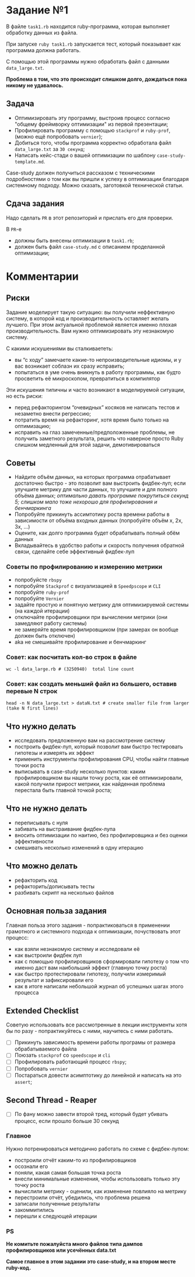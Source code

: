 # Задание №1

В файле `task1.rb` находится ruby-программа, которая выполняет обработку данных из файла.

При запуске `ruby task1.rb` запускается тест, который показывает как программа должна работать.

С помощью этой программы нужно обработать файл с данными `data_large.txt`.


**Проблема в том, что это происходит слишком долго, дождаться пока никому не удавалось.**


## Задача

- Оптимизировать эту программу, выстроив процесс согласно "общему фреймворку оптимизации" из первой презентации;
- Профилировать программу с помощью `stackprof` и `ruby-prof`, (можно ещё попробовать `vernier`);
- Добиться того, чтобы программа корректно обработала файл `data_large.txt` за `30 секунд`;
- Написать кейс-стади о вашей оптимизации по шаблону `case-study-template.md`.

Case-study должен получиться рассказом с техническими подробностями о том как вы пришли к успеху в оптимизации благодаря системному подходу. Можно сказать, заготовкой технической статьи.

## Сдача задания

Надо сделать `PR` в этот репозиторий и прислать его для проверки.

В `PR`-е
- должны быть внесены оптимизации в `task1.rb`;
- должен быть файл `case-study.md` с описанием проделанной оптимизации;


# Комментарии

## Риски

Задание моделирует такую ситуацию: вы получили неффективную систему, в которой код и производительность оставляет желать лучшего. При этом актуальной проблемой является именно плохая производительность.
Вам нужно оптимизировать эту незнакомую систему.

С какими искушениями вы сталкиваететь:
- вы “с ходу” замечаете какие-то непроизводительные идиомы, и у вас возникает соблазн их сразу исправить;
- попытаться в уме очень вникнуть в работу программы, как будто просветить её микроскопом, превратиться в компилятор

Эти искушения типичны и часто возникают в моделируемой ситуации, но есть риски:

- перед рефакторингом “очевидных” косяков не написать тестов и незаметно внести регрессию;
- потратить время на рефакторинг, хотя время было только на оптимизацию;
- исправить на глаз замеченные/предположенные проблемы, не получить заметного результата, решить что наверное просто Ruby слишком медленный для этой задачи, демотивироваться

## Советы

- Найдите объём данных, на которых программа отрабатывает достаточно быстро - это позволит вам выстроить фидбек-луп; если улучшите метрику для части данных, то улучшите и для полного объёма данных; *оптимально давать программе покрутиться секунд 5; слишком мало тоже нехорошо для профилирования и бенчмаркинга*
- Попробуйте прикинуть ассимтотику роста времени работы в зависимости от объёма входных данных (попробуйте объём x, 2x, 3x, ...)
- Оцените, как долго программа будет обрабатывать полный обём данных
- Вкладывайтесь в удобство работы и скорость получения обратной связи, сделайте себе эффективный фидбек-луп

### Советы по профилированию и измерению метрики

- попробуйсте `rbspy`
- попробуйте `Stackprof` с визуализацией в `Speedpscope` и `CLI`
- попробуйте `ruby-prof`
- попробуйте `Vernier`
- задайте простую и понятную метрику для оптимизируемой системы (на каждой итерации)
- отключайте профилировщики при вычислении метрики (они замедляют работу системы)
- не замеряйте время профилировщиком (при замерах он вообще должен быть отключен)
- aka не смешивайте профилирование и бенчмаркинг

### Совет: как посчитать кол-во строк в файле

```
wc -l data_large.rb # (3250940)  total line count
```

### Совет: как создать меньший файл из большего, оставив перевые N строк

```
head -n N data_large.txt > dataN.txt # create smaller file from larger (take N first lines)
```

## Что нужно делать

- исследовать предложенную вам на рассмотрение систему
- построить фидбек-луп, который позволит вам быстро тестировать гипотезы и измерять их эффект
- применить инструменты профилирования CPU, чтобы найти главные точки роста
- выписывать в case-study несколько пунктов: каким профилировщиком вы нашли точку роста, как её оптимизировали, какой получили прирост метрики, как найденная проблема перестала быть главной точкой роста;


## Что не нужно делать

- переписывать с нуля
- забивать на выстраивание фидбек-лупа
- вносить оптимизации по наитию, без профилировщика и без оценки эффективности
- смешивать несколько изменений в одну итерацию

## Что можно делать

- рефакторить код
- рефакторить/дописывать тесты
- разбивать скрипт на несколько файлов

## Основная польза задания

Главная польза этого задания - попрактиковаться в применении грамотного и системного подхода к оптимизации, почуствовать этот процесс:
- как взяли незнакомую систему и исследовали её
- как выстроили фидбек луп
- как с помощью профилировщиков сформировали гипотезу о том что именно даст вам наибольший эффект (главную точку роста)
- как быстро протестировали гипотезу, получили измеримый результат и зафиксировали его
- как в итоге написали небольшой журнал об успешных шагах этого процесса

## Extended Checklist

Советую использовать все рассмотренные в лекции инструменты хотя бы по разу - попрактикуйтесь с ними, научитесь с ними работать.

- [ ] Прикинуть зависимость времени работы програмы от размера обрабатываемого файла
- [ ] Поюзать `stackprof` со `speedscope` и `cli`
- [ ] Профилировать работающий процесс `rbspy`;
- [ ] Попробовать `vernier`
- [ ] Постараться довести асимптотику до линейной и написать на это `assert`;

## Second Thread - Reaper
- [ ] По фану можно завести второй тред, который будет убивать процесс, если прошло больше 30 секунд

### Главное

Нужно потренироваться методично работать по схеме с фидбек-лупом:
- построили отчёт каким-то из профилировщиков
- осознали его
- поняли, какая самая большая точка роста
- внесли минимальные изменения, чтобы использовать только эту точку роста
- вычислили метрику - оценили, как изменение повлияло на метрику
- перестроили отчёт, убедились, что проблема решена
- записали полученные результаты
- закоммитились
- перешли к следующей итерации

### PS

**Не комитьте пожалуйста много файлов типа дампов профилировщиков или усечённых data.txt**

**Самое главное в этом задании это case-study, и на втором месте ruby-код.**
